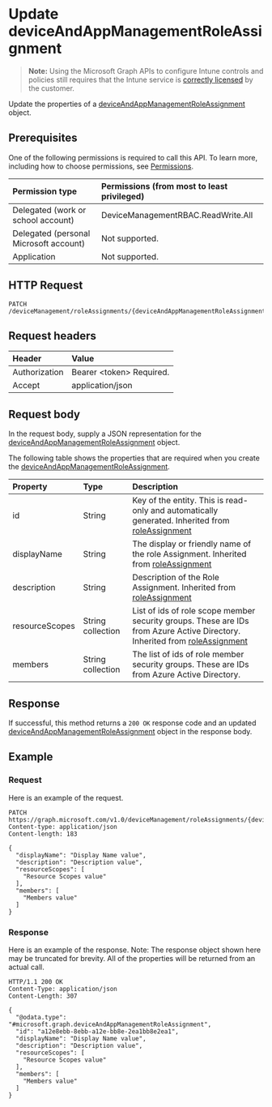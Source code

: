 ﻿# Update deviceAndAppManagementRoleAssignment

> **Note:** Using the Microsoft Graph APIs to configure Intune controls and policies still requires that the Intune service is [correctly licensed](https://go.microsoft.com/fwlink/?linkid=839381) by the customer.

Update the properties of a [deviceAndAppManagementRoleAssignment](../resources/intune_rbac_deviceandappmanagementroleassignment.md) object.
## Prerequisites
One of the following permissions is required to call this API. To learn more, including how to choose permissions, see [Permissions](/graph/permissions_reference).

|Permission type|Permissions (from most to least privileged)|
|:---|:---|
|Delegated (work or school account)|DeviceManagementRBAC.ReadWrite.All|
|Delegated (personal Microsoft account)|Not supported.|
|Application|Not supported.|

## HTTP Request
<!-- {
  "blockType": "ignored"
}
-->
``` http
PATCH /deviceManagement/roleAssignments/{deviceAndAppManagementRoleAssignmentId}
```

## Request headers
|Header|Value|
|:---|:---|
|Authorization|Bearer &lt;token&gt; Required.|
|Accept|application/json|

## Request body
In the request body, supply a JSON representation for the [deviceAndAppManagementRoleAssignment](../resources/intune_rbac_deviceandappmanagementroleassignment.md) object.

The following table shows the properties that are required when you create the [deviceAndAppManagementRoleAssignment](../resources/intune_rbac_deviceandappmanagementroleassignment.md).

|Property|Type|Description|
|:---|:---|:---|
|id|String|Key of the entity. This is read-only and automatically generated. Inherited from [roleAssignment](../resources/intune_rbac_roleassignment.md)|
|displayName|String|The display or friendly name of the role Assignment. Inherited from [roleAssignment](../resources/intune_rbac_roleassignment.md)|
|description|String|Description of the Role Assignment. Inherited from [roleAssignment](../resources/intune_rbac_roleassignment.md)|
|resourceScopes|String collection|List of ids of role scope member security groups.  These are IDs from Azure Active Directory. Inherited from [roleAssignment](../resources/intune_rbac_roleassignment.md)|
|members|String collection|The list of ids of role member security groups. These are IDs from Azure Active Directory.|



## Response
If successful, this method returns a `200 OK` response code and an updated [deviceAndAppManagementRoleAssignment](../resources/intune_rbac_deviceandappmanagementroleassignment.md) object in the response body.

## Example
### Request
Here is an example of the request.
``` http
PATCH https://graph.microsoft.com/v1.0/deviceManagement/roleAssignments/{deviceAndAppManagementRoleAssignmentId}
Content-type: application/json
Content-length: 183

{
  "displayName": "Display Name value",
  "description": "Description value",
  "resourceScopes": [
    "Resource Scopes value"
  ],
  "members": [
    "Members value"
  ]
}
```

### Response
Here is an example of the response. Note: The response object shown here may be truncated for brevity. All of the properties will be returned from an actual call.
``` http
HTTP/1.1 200 OK
Content-Type: application/json
Content-Length: 307

{
  "@odata.type": "#microsoft.graph.deviceAndAppManagementRoleAssignment",
  "id": "a12e8ebb-8ebb-a12e-bb8e-2ea1bb8e2ea1",
  "displayName": "Display Name value",
  "description": "Description value",
  "resourceScopes": [
    "Resource Scopes value"
  ],
  "members": [
    "Members value"
  ]
}
```



